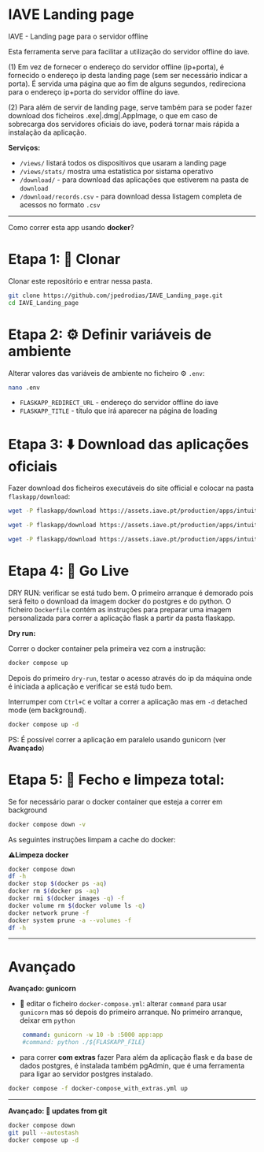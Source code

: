 # IAVE Landing page
IAVE - Landing page para o servidor offline

Esta ferramenta serve para facilitar a utilização do servidor offline do iave.

(1)
Em vez de fornecer o endereço do servidor offline (ip+porta), é fornecido o endereço ip desta landing page (sem ser necessário indicar a porta). 
É servida uma página que ao fim de alguns segundos, redireciona para o endereço ip+porta do servidor offline do iave.

(2)
Para além de servir de landing page, serve também para se poder fazer download dos ficheiros .exe|.dmg|.AppImage, o que em caso de sobrecarga dos servidores oficiais do iave,  poderá tornar mais rápida a instalação da aplicação.


**Serviços:**
- `/views/` listará todos os dispositivos que usaram a landing page
- `/views/stats/` mostra uma estatistica por sistama operativo 
- `/download/` - para download das aplicações que estiverem na pasta de `download`
- `/download/records.csv` - para download dessa listagem completa de acessos no formato `.csv`


***

Como correr esta app usando **docker**?


# Etapa 1: 📂 Clonar 
Clonar este repositório e entrar nessa pasta.
```bash
git clone https://github.com/jpedrodias/IAVE_Landing_page.git
cd IAVE_Landing_page
```


# Etapa 2: ⚙️ Definir variáveis de ambiente 
Alterar valores das variáveis de ambiente no ficheiro ⚙️ `.env`:
```bash
nano .env
```

 - `FLASKAPP_REDIRECT_URL` - endereço do servidor offline do iave
 - `FLASKAPP_TITLE` - título que irá aparecer na página de loading



# Etapa 3: ⬇️ Download das aplicações oficiais
Fazer download dos ficheiros executáveis do site official e colocar na pasta `flaskapp/download`:


```bash
wget -P flaskapp/download https://assets.iave.pt/production/apps/intuitivo-app/v0.0.12/Provas+IAVE-0.0.12.exe

wget -P flaskapp/download https://assets.iave.pt/production/apps/intuitivo-app/v0.0.12/Provas+IAVE-0.0.12.AppImage

wget -P flaskapp/download https://assets.iave.pt/production/apps/intuitivo-app/v0.0.12/Provas+IAVE-0.0.12.dmg

```


# Etapa 4: 🚀 Go Live

DRY RUN: verificar se está tudo bem. O primeiro arranque é demorado pois será feito o download da imagem docker do postgres e do python. 
O ficheiro `Dockerfile` contém as instruções para preparar uma imagem personalizada para correr a aplicação flask a partir da pasta flaskapp.


**Dry run:**

Correr o docker container pela primeira vez com a instrução: 
```bash
docker compose up
```



Depois do primeiro `dry-run`, testar o acesso através do ip da máquina onde é iniciada a aplicação e verificar se está tudo bem. 


Interrumper com `Ctrl+C` e voltar a correr a aplicação mas em `-d` detached mode (em background).

```bash
docker compose up -d
```

PS: É possível correr a aplicação em paralelo usando gunicorn (ver **Avançado**)


# Etapa 5: 🧹 Fecho e limpeza total:
Se for necessário parar o docker container que esteja a correr em background 
```bash
docker compose down -v
```

As seguintes instruções limpam a cache do docker:

**⚠️Limpeza docker**
```bash
docker compose down
df -h
docker stop $(docker ps -aq)
docker rm $(docker ps -aq)
docker rmi $(docker images -q) -f
docker volume rm $(docker volume ls -q)
docker network prune -f
docker system prune -a --volumes -f
df -h
```



---
# Avançado
**Avançado: gunicorn**

- 🔧 editar o ficheiro `docker-compose.yml`:
  alterar `command` para usar `gunicorn` mas só depois do primeiro arranque. 
  No primeiro arranque, deixar em `python`

```yml
    command: gunicorn -w 10 -b :5000 app:app
    #command: python ./${FLASKAPP_FILE}
```


- para correr **com extras** fazer
Para além da aplicação flask e da base de dados postgres, é instalada também pgAdmin, que é uma ferramenta para ligar ao servidor postgres instalado.

```bash
docker compose -f docker-compose_with_extras.yml up
```


---

**Avançado: 🔄 updates from git**
```bash
docker compose down
git pull --autostash
docker compose up -d
```

